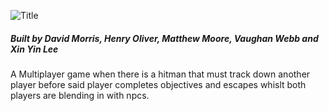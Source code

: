 ![Title](https://raw.githubusercontent.com/henry9836/TheMoscowMincer/master/docs/title.png)
##### Built by David Morris, Henry Oliver, Matthew Moore, Vaughan Webb and Xin Yin Lee

A Multiplayer game when there is a hitman that must track down another player before said player completes objectives and escapes whislt both players are blending in with npcs.
